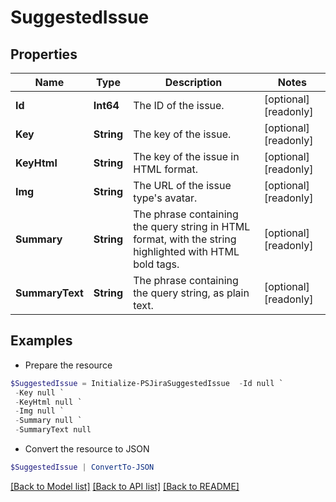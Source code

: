 # SuggestedIssue
## Properties

Name | Type | Description | Notes
------------ | ------------- | ------------- | -------------
**Id** | **Int64** | The ID of the issue. | [optional] [readonly] 
**Key** | **String** | The key of the issue. | [optional] [readonly] 
**KeyHtml** | **String** | The key of the issue in HTML format. | [optional] [readonly] 
**Img** | **String** | The URL of the issue type&#39;s avatar. | [optional] [readonly] 
**Summary** | **String** | The phrase containing the query string in HTML format, with the string highlighted with HTML bold tags. | [optional] [readonly] 
**SummaryText** | **String** | The phrase containing the query string, as plain text. | [optional] [readonly] 

## Examples

- Prepare the resource
```powershell
$SuggestedIssue = Initialize-PSJiraSuggestedIssue  -Id null `
 -Key null `
 -KeyHtml null `
 -Img null `
 -Summary null `
 -SummaryText null
```

- Convert the resource to JSON
```powershell
$SuggestedIssue | ConvertTo-JSON
```

[[Back to Model list]](../README.md#documentation-for-models) [[Back to API list]](../README.md#documentation-for-api-endpoints) [[Back to README]](../README.md)


